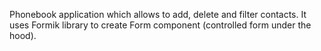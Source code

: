 Phonebook application which allows to add, delete and filter contacts. It uses Formik library to create Form component (controlled form under the hood).
